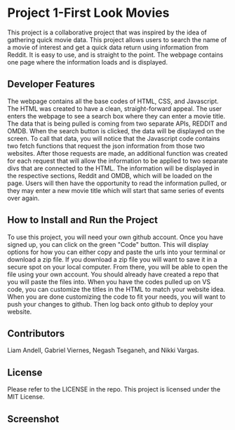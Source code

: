 # Project 1-First Look Movies
This project is a collaborative project that was inspired by the idea of gathering quick movie data. This project allows users to search the name of a movie of interest and get a quick data return using information from Reddit. It is easy to use, and is straight to the point. The webpage contains one page where the information loads and is displayed. 

## Developer Features 
The webpage contains all the base codes of HTML, CSS, and Javascript. The HTML was created to have a clean, straight-forward appeal. The user enters the webpage to see a search box where they can enter a movie title. The data that is being pulled is coming from two separate APIs, REDDIT and OMDB. When the search button is clicked, the data will be displayed on the screen. To call that data, you will notice that the Javascript code contains two fetch functions that request the json information from those two websites. After those requests are made, an additional function was created for each request that will allow the information to be applied to two separate divs that are connected to the HTML. The information will be displayed in the respective sections, Reddit and OMDB, which will be loaded on the page. Users will then have the opportunity to read the information pulled, or they may enter a new movie title which will start that same series of events over again. 

## How to Install and Run the Project 
To use this project, you will need your own github account. Once you have signed up, you can click on the green "Code" button. This will display options for how you can either copy and paste the urls into your terminal or download a zip file. If you download a zip file you will want to save it in a secure spot on your local computer. From there, you will be able to open the file using your own account. You should already have created a repo that you will paste the files into. When you have the codes pulled up on VS code, you can customize the titles in the HTML to match your website idea. When you are done customizing the code to fit your needs, you will want to push your changes to github. Then log back onto github to deploy your website. 

## Contributors 
Liam Andell, Gabriel Viernes, Negash Tseganeh, and Nikki Vargas. 

## License 
Please refer to the LICENSE in the repo. This project is licensed under the MIT License.

## Screenshot
